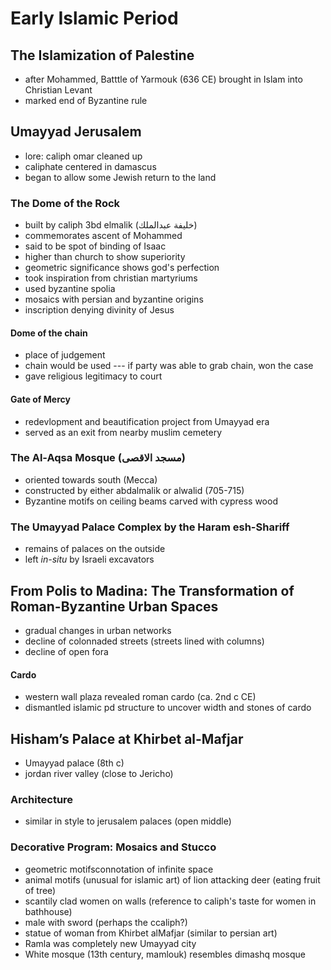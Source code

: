# Early Islamic Period

## The Islamization of Palestine

- after Mohammed, Batttle of Yarmouk (636 CE) brought in Islam into Christian Levant
- marked end of Byzantine rule

## Umayyad Jerusalem

- lore: caliph omar cleaned up
- caliphate centered in damascus
- began to allow some Jewish return to the land

### The Dome of the Rock

- built by caliph 3bd elmalik (خليفة عبدالملك)
- commemorates ascent of Mohammed
- said to be spot of binding of Isaac
- higher than church to show superiority
- geometric significance shows god's perfection
- took inspiration from christian martyriums
- used byzantine spolia
- mosaics with persian and byzantine origins
- inscription denying divinity of Jesus

#### Dome of the chain

- place of judgement
- chain would be used --- if party was able to grab chain, won the case
- gave religious legitimacy to court

#### Gate of Mercy

- redevlopment and beautification project from Umayyad era
- served as an exit from nearby muslim cemetery

### The Al-Aqsa Mosque (مسجد الاقصى)

- oriented towards south (Mecca)
- constructed by either abdalmalik or alwalid (705-715)
- Byzantine motifs on ceiling beams carved with cypress wood

### The Umayyad Palace Complex by the Haram esh-Shariff

- remains of palaces on the outside
- left _in-situ_ by Israeli excavators

## From Polis to Madina: The Transformation of Roman-Byzantine Urban Spaces

- gradual changes in urban networks
- decline of colonnaded streets (streets lined with columns)
- decline of open fora

#### Cardo

- western wall plaza revealed roman cardo (ca. 2nd c CE)
- dismantled islamic pd structure to uncover width and stones of cardo

## Hisham’s Palace at Khirbet al-Mafjar

- Umayyad palace (8th c)
- jordan river valley (close to Jericho)

### Architecture

- similar in style to jerusalem palaces (open middle)

### Decorative Program: Mosaics and Stucco

- geometric motifsconnotation of infinite space
- animal motifs (unusual for islamic art) of lion attacking deer (eating fruit of tree)
- scantily clad women on walls (reference to caliph's taste for women in bathhouse)
- male with sword (perhaps the ccaliph?)
- statue of woman from Khirbet alMafjar (similar to persian art)
- Ramla was completely new Umayyad city
- White mosque (13th century, mamlouk) resembles dimashq mosque
